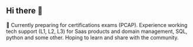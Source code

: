 ## Hi there 👋
🌱 Currently preparing for certifications exams (PCAP). Experience working tech support (L1, L2, L3) for Saas products and domain management, SQL, python and some other. Hoping to learn and share with the community.
<!--
**authom-dotenv/authom-dotenv** is a ✨ _special_ ✨ repository because its `README.md` (this file) appears on your GitHub profile.

Here are some ideas to get you started:

- 🔭 I’m currently working on ...
- 🌱 I’m currently learning ...
- 👯 I’m looking to collaborate on ...
- 🤔 I’m looking for help with ...
- 💬 Ask me about ...
- 📫 How to reach me: ...
- 😄 Pronouns: ...
- ⚡ Fun fact: ...
-->
